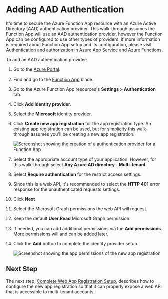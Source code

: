 # Adding AAD Authentication

It's time to secure the Azure Function App resource with an Azure Active Directory (AAD) authentication provider. This walk-through assumes the Function App will use an AAD authentication provider, however the Function App can be configured to use other types of providers. If more information is required about Function App setup and its configuration, please visit [Authentication and authorization in Azure App Service and Azure Functions](https://docs.microsoft.com/azure/app-service/overview-authentication-authorization#authentication-flow).

To add an AAD authentication provider:

1. Go to the [Azure Portal](https://portal.azure.com).

2. Find and go to the [Function App](https://portal.azure.com/#view/HubsExtension/BrowseResource/resourceType/Microsoft.Web%2Fsites/kind/functionapp) blade.
   
3. Go to the Azure Function App resources's **Settings > Authentication** tab.
      
4. Click **Add identity provider**.

5. Select the **Microsoft** identity provider.
   
6. Click **Create new app registration** for the app registration type. An existing app registration can be used, but for simplicity this walk-through assumes you'll be creating a new app registration.
   
   <img src="./images/image-09-web-app.png" alt="Screenshot showing the creation of a authentication provider for a Function App" style="max-height:500px"/>

7. Select the appropriate account type of your application. However, for this walk-through select **Any Azure AD directory - Multi-tenant**.  
   
8. Select **Require authentication** for the restrict access settings. 
   
9.  Since this is a web API, it's recommended to select the **HTTP 401** error response for the unauthenticated requests settings.

10. Click **Next**
   
11. Select the Microsoft Graph permissions the web API will request. 
   
12. Keep the default **User.Read** Microsoft Graph permission.
   
13. If needed, you can add additional permissions via the **Add permissions**. More permissions will and can be added later.
    
14. Click the **Add** button to complete the identity provider setup. 
    
    <img src="./images/image-05-add-auth.png" alt="Screenshot showing the app permissions of the new app registration" style="max-height:400px"/>

## Next Step
The next step, [Complete Web App Registration Setup](./azure-function-setup-6.md#complete-web-app-registration-setup), describes how to configure the new app registration so that it can properly expose a web API that is accessible to multi-tenant accounts.